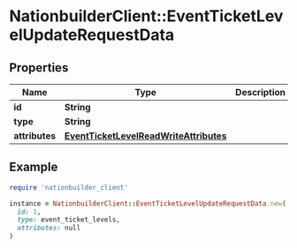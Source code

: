 # NationbuilderClient::EventTicketLevelUpdateRequestData

## Properties

| Name | Type | Description | Notes |
| ---- | ---- | ----------- | ----- |
| **id** | **String** |  |  |
| **type** | **String** |  |  |
| **attributes** | [**EventTicketLevelReadWriteAttributes**](EventTicketLevelReadWriteAttributes.md) |  | [optional] |

## Example

```ruby
require 'nationbuilder_client'

instance = NationbuilderClient::EventTicketLevelUpdateRequestData.new(
  id: 1,
  type: event_ticket_levels,
  attributes: null
)
```

